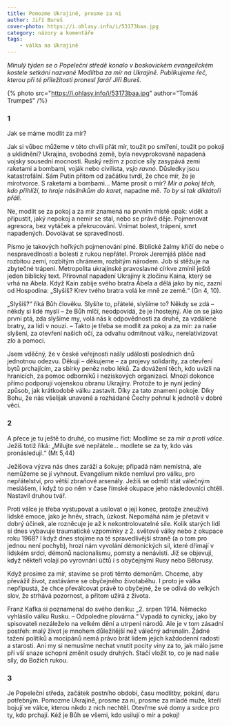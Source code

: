 ```yaml
---
title: Pomozme Ukrajině, prosme za ni
author: Jiří Bureš
cover-photo: https://i.ohlasy.info/i/53173baa.jpg
category: názory a komentáře
tags:
    - válka na Ukrajině
---
```


*Minulý týden se o Popeleční středě konalo v boskovickém evangelickém kostele setkání nazvané Modlitba za mír na Ukrajině. Publikujeme řeč, kterou při té příležitosti pronesl farář Jiří Bureš.*

{% photo src="https://i.ohlasy.info/i/53173baa.jpg" author="Tomáš Trumpeš" /%}

### 1

Jak se máme modlit za mír?

Jak si vůbec můžeme v této chvíli přát mír, toužit po smíření, toužit po pokoji a uklidnění? Ukrajina, svobodná země, byla nevyprokovaně napadená vojsky sousední mocnosti. Ruský režim z pozice síly zasypává zemi raketami a bombami, voják nebo civilista, *vsjo ravnó*. Důsledky jsou katastrofální. Sám Putin přitom od začátku tvrdí, že chce mír, že je mírotvorce. S raketami a bombami… Máme prosit o mír? *Mír a pokoj těch, kdo přihlíží, to hraje násilníkům do karet*, napadne mě. *To by si tak diktátoři přáli.*

Ne, modlit se za pokoj a za mír znamená na prvním místě opak: vidět a připustit, jaký nepokoj a nemír se stal, nebo se právě děje. Pojmenovat agresora, bez vytáček a překrucování. Vnímat bolest, trápení, smrt napadených. Dovolávat se spravedlnosti.

Písmo je takových hořkých pojmenování plné. Biblické žalmy křičí do nebe o nespravedlnosti a bolesti z rukou nepřátel. Prorok Jeremjáš pláče nad rozbitou zemí, rozbitým chrámem, rozbitým národem. Job si stěžuje na zbytečné trápení. Metropolita ukrajinské pravoslavné církve zmínil ještě jeden biblický text. Přirovnal napadení Ukrajiny k zločinu Kaina, který se vrhá na Abela. Když Kain zabije svého bratra Ábela a dělá jako by nic, zazní od Hospodina: „Slyšíš? Krev tvého bratra volá ke mně ze země.“ (Gn 4, 10).

„Slyšíš?“ říká Bůh člověku. Slyšíte to, přátelé, slyšíme to? Někdy se zdá – někdy si lidé myslí – že Bůh mlčí, neodpovídá, že je lhostejný. Ale on se jako první ptá, zda slyšíme my, volá nás k odpovědnosti za druhé, za vzdálené bratry, za lidi v nouzi. – Takto je třeba se modlit za pokoj a za mír: za naše slyšení, za otevření našich očí, za odvahu odmítnout válku, nerelativizovat zlo a pomoci.

Jsem vděčný, že v české veřejnosti našly události posledních dnů jednotnou odezvu. Děkuji – děkujeme – za projevy solidarity, za otevření bytů prchajícím, za sbírky peněz nebo léků. Za dovážení těch, kdo uvízli na hranicích, za pomoc odborníků i neziskových organizací. Mnozí dokonce přímo podporují vojenskou obranu Ukrajiny. Protože to je nyní jediný způsob, jak krátkodobě válku zastavit. Díky za tato znamení pokoje. Díky Bohu, že nás všelijak unavené a rozhádané Čechy pohnul k jednotě v dobré věci.

### 2

A přece je tu ještě to druhé, co musíme říct: Modlíme se za mír *a proti válce*. Ježíš totiž říká: „Milujte své nepřátele… modlete se za ty, kdo vás pronásledují.“ (Mt 5,44)

Ježíšova výzva nás dnes zaráží a šokuje; připadá nám nemístná, ale nemůžeme se jí vyhnout. Evangelium nikde nemluví pro válku, pro nepřátelství, pro větší zbraňové arsenály. Ježíš se odmítl stát válečným mesiášem, i když to po něm v čase římské okupace jeho následovníci chtěli. Nastavil druhou tvář.

Proti válce je třeba vystupovat a usilovat o její konec, protože zneužívá lidské emoce, jako je hněv, strach, úzkost. Nepomáhá nám je přetavit v dobrý účinek, ale rozněcuje je až k nekontrolovatelné síle. Kolik starých lidí si dnes vybavuje traumatické vzpomínky z 2. světové války nebo z okupace roku 1968? I když dnes stojíme na té spravedlivější straně (a o tom pro jednou není pochyb), hrozí nám vyvolání démonických sil, které dřímají v lidském srdci, démonů nacionalismu, pomsty a nenávisti. Již se objevují, když někteří volají po vyrovnání účtů i s obyčejnými Rusy nebo Bělorusy.

Když prosíme za mír, stavíme se proti těmto démonům. Chceme, aby převážil život, zastáváme se obyčejného životaběhu. I proto je válka nepřípustá, že chce převálcovat právě to obyčejné, že se odívá do velkých slov, že strhává pozornost, a přitom užírá z života.

Franz Kafka si poznamenal do svého deníku: „2. srpen 1914. Německo vyhlásilo válku Rusku. – Odpoledne plovárna.“ Vypadá to cynicky, jako by spisovateli nezáleželo na velkém dění a utrpení národů. Ale je v tom zásadní postřeh: malý život je mnohem důležitější než válečný adrenalin. Žádné tažení politiků a mocipánů nemá právo brát lidem jejich každodenní radosti a starosti. Ani my si nemusíme nechat vnutit pocity viny za to, jak málo jsme při vší snaze schopni změnit osudy druhých. Stačí vložit to, co je nad naše síly, do Božích rukou.

### 3

Je Popeleční středa, začátek postního období, času modlitby, pokání, daru potřebným. Pomozme Ukrajině, prosme za ni, prosme za mladé muže, kteří bojují ve válce, kterou nikdo z nich nechtěl. Otevřme své domy a srdce pro ty, kdo prchají. Kéž je Bůh se všemi, kdo usilují o mír a pokoj!
